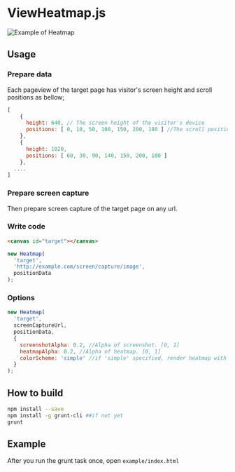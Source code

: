 ViewHeatmap.js
====
![Example of Heatmap](https://dl.dropbox.com/s/dq6z922nsfdkpi3/73775.png?dl=0)

Usage
----


### Prepare data
Each pageview of the target page has visitor's screen height and scroll positions as bellow;

```javascript
[
    {
      height: 640, // The screen height of the visitor's device
      positions: [ 0, 10, 50, 100, 150, 200, 180 ] //The scroll positions recorded periodically
    },
    {
      height: 1020,
      positions: [ 60, 30, 90, 140, 150, 200, 180 ]
    },
  ....
]
```

### Prepare screen capture
Then prepare screen capture of the target page on any url.

### Write code
```html
<canvas id="target"></canvas>
```

```javascript
new Heatmap(
  'target',
  'http://example.com/screen/capture/image',
  positionData
);
```

### Options
```javascript
new Heatmap(
  'target',
  screenCaptureUrl,
  positionData,
  {
    screenshotAlpha: 0.2, //Alpha of screenshot. [0, 1]
    heatmapAlpha: 0.2, //Alpha of heatmap. [0, 1]
    colorScheme: 'simple' //if 'simple' specified, render heatmap with simple transparent to red gradient.
  }
);
```


How to build
----
```sh
npm install --save
npm install -g grunt-cli ##if not yet
grunt
```

Example
----
After you run the grunt task once, open `example/index.html`
